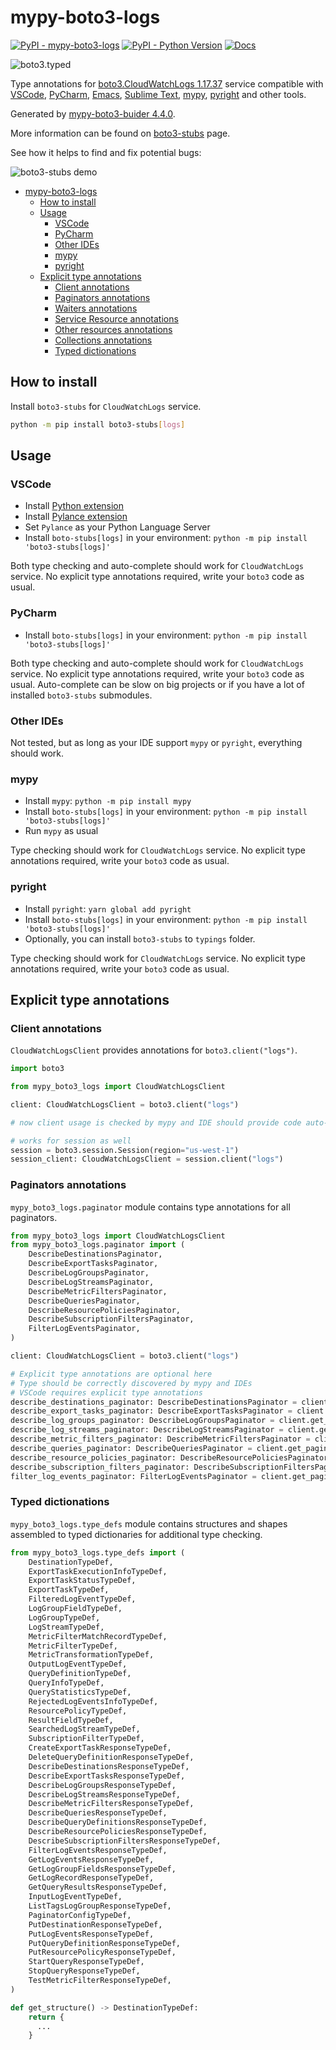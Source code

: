 # mypy-boto3-logs

[![PyPI - mypy-boto3-logs](https://img.shields.io/pypi/v/mypy-boto3-logs.svg?color=blue)](https://pypi.org/project/mypy-boto3-logs)
[![PyPI - Python Version](https://img.shields.io/pypi/pyversions/mypy-boto3-logs.svg?color=blue)](https://pypi.org/project/mypy-boto3-logs)
[![Docs](https://img.shields.io/readthedocs/mypy-boto3-builder.svg?color=blue)](https://mypy-boto3-builder.readthedocs.io/)

![boto3.typed](https://github.com/vemel/mypy_boto3_builder/raw/master/logo.png)

Type annotations for
[boto3.CloudWatchLogs 1.17.37](https://boto3.amazonaws.com/v1/documentation/api/1.17.37/reference/services/logs.html#CloudWatchLogs) service
compatible with
[VSCode](https://code.visualstudio.com/),
[PyCharm](https://www.jetbrains.com/pycharm/),
[Emacs](https://www.gnu.org/software/emacs/),
[Sublime Text](https://www.sublimetext.com/),
[mypy](https://github.com/python/mypy),
[pyright](https://github.com/microsoft/pyright)
and other tools.

Generated by [mypy-boto3-buider 4.4.0](https://github.com/vemel/mypy_boto3_builder).

More information can be found on [boto3-stubs](https://pypi.org/project/boto3-stubs/) page.

See how it helps to find and fix potential bugs:

![boto3-stubs demo](https://github.com/vemel/mypy_boto3_builder/raw/master/demo.gif)

- [mypy-boto3-logs](#mypy-boto3-logs)
  - [How to install](#how-to-install)
  - [Usage](#usage)
    - [VSCode](#vscode)
    - [PyCharm](#pycharm)
    - [Other IDEs](#other-ides)
    - [mypy](#mypy)
    - [pyright](#pyright)
  - [Explicit type annotations](#explicit-type-annotations)
    - [Client annotations](#client-annotations)
    - [Paginators annotations](#paginators-annotations)
    - [Waiters annotations](#waiters-annotations)
    - [Service Resource annotations](#service-resource-annotations)
    - [Other resources annotations](#other-resources-annotations)
    - [Collections annotations](#collections-annotations)
    - [Typed dictionations](#typed-dictionations)

## How to install

Install `boto3-stubs` for `CloudWatchLogs` service.

```bash
python -m pip install boto3-stubs[logs]
```

## Usage

### VSCode

- Install [Python extension](https://marketplace.visualstudio.com/items?itemName=ms-python.python)
- Install [Pylance extension](https://marketplace.visualstudio.com/items?itemName=ms-python.vscode-pylance)
- Set `Pylance` as your Python Language Server
- Install `boto-stubs[logs]` in your environment: `python -m pip install 'boto3-stubs[logs]'`

Both type checking and auto-complete should work for `CloudWatchLogs` service.
No explicit type annotations required, write your `boto3` code as usual.

### PyCharm

- Install `boto-stubs[logs]` in your environment: `python -m pip install 'boto3-stubs[logs]'`

Both type checking and auto-complete should work for `CloudWatchLogs` service.
No explicit type annotations required, write your `boto3` code as usual.
Auto-complete can be slow on big projects or if you have a lot of installed `boto3-stubs` submodules.

### Other IDEs

Not tested, but as long as your IDE support `mypy` or `pyright`, everything should work.

### mypy

- Install `mypy`: `python -m pip install mypy`
- Install `boto-stubs[logs]` in your environment: `python -m pip install 'boto3-stubs[logs]'`
- Run `mypy` as usual

Type checking should work for `CloudWatchLogs` service.
No explicit type annotations required, write your `boto3` code as usual.

### pyright

- Install `pyright`: `yarn global add pyright`
- Install `boto-stubs[logs]` in your environment: `python -m pip install 'boto3-stubs[logs]'`
- Optionally, you can install `boto3-stubs` to `typings` folder.

Type checking should work for `CloudWatchLogs` service.
No explicit type annotations required, write your `boto3` code as usual.

## Explicit type annotations

### Client annotations

`CloudWatchLogsClient` provides annotations for `boto3.client("logs")`.

```python
import boto3

from mypy_boto3_logs import CloudWatchLogsClient

client: CloudWatchLogsClient = boto3.client("logs")

# now client usage is checked by mypy and IDE should provide code auto-complete

# works for session as well
session = boto3.session.Session(region="us-west-1")
session_client: CloudWatchLogsClient = session.client("logs")
```

### Paginators annotations

`mypy_boto3_logs.paginator` module contains type annotations for all paginators.

```python
from mypy_boto3_logs import CloudWatchLogsClient
from mypy_boto3_logs.paginator import (
    DescribeDestinationsPaginator,
    DescribeExportTasksPaginator,
    DescribeLogGroupsPaginator,
    DescribeLogStreamsPaginator,
    DescribeMetricFiltersPaginator,
    DescribeQueriesPaginator,
    DescribeResourcePoliciesPaginator,
    DescribeSubscriptionFiltersPaginator,
    FilterLogEventsPaginator,
)

client: CloudWatchLogsClient = boto3.client("logs")

# Explicit type annotations are optional here
# Type should be correctly discovered by mypy and IDEs
# VSCode requires explicit type annotations
describe_destinations_paginator: DescribeDestinationsPaginator = client.get_paginator("describe_destinations")
describe_export_tasks_paginator: DescribeExportTasksPaginator = client.get_paginator("describe_export_tasks")
describe_log_groups_paginator: DescribeLogGroupsPaginator = client.get_paginator("describe_log_groups")
describe_log_streams_paginator: DescribeLogStreamsPaginator = client.get_paginator("describe_log_streams")
describe_metric_filters_paginator: DescribeMetricFiltersPaginator = client.get_paginator("describe_metric_filters")
describe_queries_paginator: DescribeQueriesPaginator = client.get_paginator("describe_queries")
describe_resource_policies_paginator: DescribeResourcePoliciesPaginator = client.get_paginator("describe_resource_policies")
describe_subscription_filters_paginator: DescribeSubscriptionFiltersPaginator = client.get_paginator("describe_subscription_filters")
filter_log_events_paginator: FilterLogEventsPaginator = client.get_paginator("filter_log_events")
```







### Typed dictionations

`mypy_boto3_logs.type_defs` module contains structures and shapes assembled
to typed dictionaries for additional type checking.

```python
from mypy_boto3_logs.type_defs import (
    DestinationTypeDef,
    ExportTaskExecutionInfoTypeDef,
    ExportTaskStatusTypeDef,
    ExportTaskTypeDef,
    FilteredLogEventTypeDef,
    LogGroupFieldTypeDef,
    LogGroupTypeDef,
    LogStreamTypeDef,
    MetricFilterMatchRecordTypeDef,
    MetricFilterTypeDef,
    MetricTransformationTypeDef,
    OutputLogEventTypeDef,
    QueryDefinitionTypeDef,
    QueryInfoTypeDef,
    QueryStatisticsTypeDef,
    RejectedLogEventsInfoTypeDef,
    ResourcePolicyTypeDef,
    ResultFieldTypeDef,
    SearchedLogStreamTypeDef,
    SubscriptionFilterTypeDef,
    CreateExportTaskResponseTypeDef,
    DeleteQueryDefinitionResponseTypeDef,
    DescribeDestinationsResponseTypeDef,
    DescribeExportTasksResponseTypeDef,
    DescribeLogGroupsResponseTypeDef,
    DescribeLogStreamsResponseTypeDef,
    DescribeMetricFiltersResponseTypeDef,
    DescribeQueriesResponseTypeDef,
    DescribeQueryDefinitionsResponseTypeDef,
    DescribeResourcePoliciesResponseTypeDef,
    DescribeSubscriptionFiltersResponseTypeDef,
    FilterLogEventsResponseTypeDef,
    GetLogEventsResponseTypeDef,
    GetLogGroupFieldsResponseTypeDef,
    GetLogRecordResponseTypeDef,
    GetQueryResultsResponseTypeDef,
    InputLogEventTypeDef,
    ListTagsLogGroupResponseTypeDef,
    PaginatorConfigTypeDef,
    PutDestinationResponseTypeDef,
    PutLogEventsResponseTypeDef,
    PutQueryDefinitionResponseTypeDef,
    PutResourcePolicyResponseTypeDef,
    StartQueryResponseTypeDef,
    StopQueryResponseTypeDef,
    TestMetricFilterResponseTypeDef,
)

def get_structure() -> DestinationTypeDef:
    return {
      ...
    }
```
